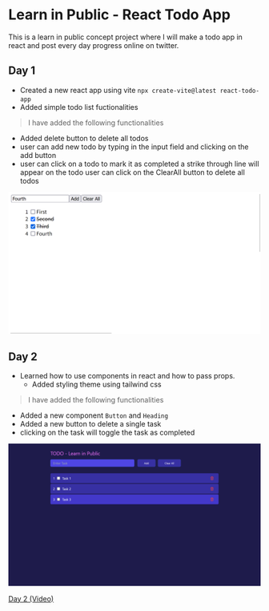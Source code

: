 <!-- this is a learn in public concept project where i will make a todo app in react and post every day progress online on twitter -->
# Learn in Public - React Todo App

This is a learn in public concept project where I will make a todo app in react and post every day progress online on twitter.

## Day 1
- Created a new react app using vite `npx create-vite@latest react-todo-app`
- Added simple todo list fuctionalities

> I have added the following functionalities
- Added delete button to delete all todos
- user can add new todo by typing in the input field and clicking on the add button
- user can click on a todo to mark it as completed a strike through line will appear on the todo
user can click on the ClearAll button to delete all todos

<!-- screen shot -->
![Day 1](./ss/day1.png)


## Day 2
<!--learned how to use components in react and how to pass props. added styling theme using tailwind css and added fuctionality of deleting a single task -->
- Learned how to use components in react and how to pass props.
    - Added styling theme using tailwind css

> I have added the following functionalities
- Added a new component `Button` and `Heading`
- Added a new button to delete a single task
- clicking on the task will toggle the task as completed

<!-- screen shot -->
![Day 2](./ss/day2.png)
<!-- video -->
[Day 2 (Video)](./videos/day2.mp4)


